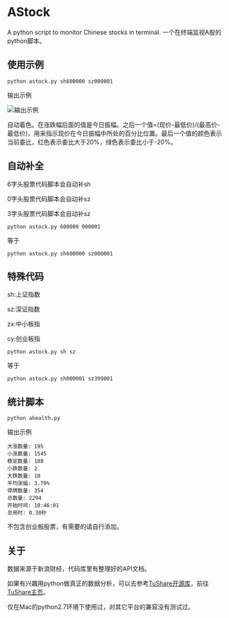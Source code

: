 # AStock

A python script to monitor Chinese stocks in terminal. 一个在终端监视A股的python脚本。

## 使用示例

    python astock.py sh600000 sz000001

输出示例

![输出示例][1]

自动着色。在涨跌幅后面的值是今日振幅。之后一个值=(现价-最低价)/(最高价-最低价)，用来指示现价在今日振幅中所处的百分比位置。最后一个值的颜色表示当前委比，红色表示委比大于20%，绿色表示委比小于-20%。

## 自动补全

6字头股票代码脚本会自动补sh

0字头股票代码脚本会自动补sz

3字头股票代码脚本会自动补sz

    python astock.py 600000 000001

等于

    python astock.py sh600000 sz000001

## 特殊代码

sh:上证指数

sz:深证指数

zx:中小板指

cy:创业板指

    python astock.py sh sz

等于

    python astock.py sh000001 sz399001

## 统计脚本

    python ahealth.py

输出示例

    大涨数量: 195
    小涨数量: 1545
    稳定数量: 188
    小跌数量: 2
    大跌数量: 10
    平均涨幅: 3.70%
    停牌数量: 354
    总数量: 2294
    开始时间: 10:46:01
    总用时: 0.30秒

不包含创业板股票，有需要的请自行添加。

## 关于

数据来源于新浪财经，代码库里有整理好的API文档。

如果有兴趣用python做真正的数据分析，可以去参考[TuShare开源库][2]，前往[TuShare主页][3]。

仅在Mac的python2.7环境下使用过，对其它平台的兼容没有测试过。

  [1]: https://raw.githubusercontent.com/HarrisonXi/AStock/master/output.png
  [2]: https://github.com/waditu/tushare
  [3]: http://pythonhosted.org/tushare/index.html
